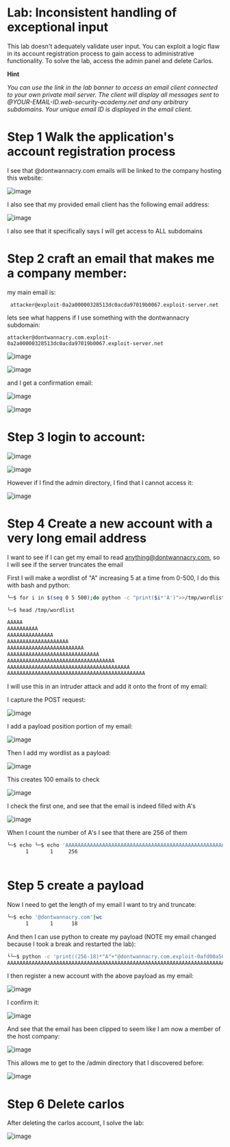 # Lab: Inconsistent handling of exceptional input

This lab doesn't adequately validate user input. You can exploit a logic flaw in its account registration process to gain access to administrative functionality. To solve the lab, access the admin panel and delete Carlos.

**Hint**

*You can use the link in the lab banner to access an email client connected to your own private mail server. The client will display all messages sent to @YOUR-EMAIL-ID.web-security-academy.net and any arbitrary subdomains. Your unique email ID is displayed in the email client.*

# Step 1 Walk the application's account registration process


I see that @dontwannacry.com emails will be linked to the company hosting this website:

![image](https://user-images.githubusercontent.com/83407557/209391386-3c2b2bd1-d16a-48ba-862e-c74f030d64e1.png)

I also see that my provided email client has the following email address:

![image](https://user-images.githubusercontent.com/83407557/209391602-cf897375-a8c5-47ce-aa11-a2a51e3fc707.png)

I also see that it specifically says  I will get access to ALL subdomains

# Step 2 craft an email that makes me a company member:

my main email is:

```
 attacker@exploit-0a2a00000328513dc0acda97019b0067.exploit-server.net
```

lets see what happens if I use something with the dontwannacry subdomain:

```
attacker@dontwannacry.com.exploit-0a2a00000328513dc0acda97019b0067.exploit-server.net
```
![image](https://user-images.githubusercontent.com/83407557/209393676-9dc07480-fa19-4dc8-b80d-bf0029c74271.png)

![image](https://user-images.githubusercontent.com/83407557/209393716-471f64e0-38ae-45c2-a7fa-00d292f44a20.png)

and I get a confirmation email:

![image](https://user-images.githubusercontent.com/83407557/209393787-1f8810e7-350d-4388-be89-970d9106938c.png)

![image](https://user-images.githubusercontent.com/83407557/209393804-2be66143-edcc-43ba-ad3a-72b464aa9349.png)


# Step 3 login to account:

![image](https://user-images.githubusercontent.com/83407557/209393872-fb1c8024-fce6-4982-b42d-9e77c908c3ba.png)

![image](https://user-images.githubusercontent.com/83407557/209393915-27a1d490-18a8-4573-abde-70c3f3f9bf32.png)

However if I find the admin directory, I find that I cannot access it:

![image](https://user-images.githubusercontent.com/83407557/209394195-31d00296-0db3-4e34-abf1-16f908a20a7d.png)

# Step 4 Create a new account with a very long email address

I want to see if I can get my email to read anything@dontwannacry.com, so I will see if the server truncates the email

First I will make a wordlist of "A" increasing 5 at a time from 0-500, I do this with bash and python:

```bash
└─$ for i in $(seq 0 5 500);do python -c "print($i*'A')">>/tmp/wordlist;done
```

```bash
└─$ head /tmp/wordlist 

AAAAA
AAAAAAAAAA
AAAAAAAAAAAAAAA
AAAAAAAAAAAAAAAAAAAA
AAAAAAAAAAAAAAAAAAAAAAAAA
AAAAAAAAAAAAAAAAAAAAAAAAAAAAAA
AAAAAAAAAAAAAAAAAAAAAAAAAAAAAAAAAAA
AAAAAAAAAAAAAAAAAAAAAAAAAAAAAAAAAAAAAAAA
AAAAAAAAAAAAAAAAAAAAAAAAAAAAAAAAAAAAAAAAAAAAA
```

I will use this in an intruder attack and add it onto the front of my email:

I capture the POST request:

![image](https://user-images.githubusercontent.com/83407557/209399678-86bdfd04-30f5-49a8-bca8-f5e5dd79852d.png)

I add a payload position portion of my email:

![image](https://user-images.githubusercontent.com/83407557/209400646-f74671b9-97a3-457b-abe1-86f2ed72fdfa.png)

Then I add my wordlist as a payload:

![image](https://user-images.githubusercontent.com/83407557/209399852-43b17ff5-d1b5-4dc8-9aed-ec09319dd69d.png)

This creates 100 emails to check

![image](https://user-images.githubusercontent.com/83407557/209400751-563288fa-da03-42f0-98b0-5a8e1a411501.png)

I check the first one, and see that the email is indeed filled with A's

![image](https://user-images.githubusercontent.com/83407557/209400835-6d563e38-1089-4a04-80af-1e7d77f03261.png)

When I count the number of A's I see that there are 256 of them

```bash
└─$ echo └─$ echo 'AAAAAAAAAAAAAAAAAAAAAAAAAAAAAAAAAAAAAAAAAAAAAAAAAAAAAAAAAAAAAAAAAAAAAAAAAAAAAAAAAAAAAAAAAAAAAAAAAAAAAAAAAAAAAAAAAAAAAAAAAAAAAAAAAAAAAAAAAAAAAAAAAAAAAAAAAAAAAAAAAAAAAAAAAAAAAAAAAAAAAAAAAAAAAAAAAAAAAAAAAAAAAAAAAAAAAAAAAAAAAAAAAAAAAAAAAAAAAAAAAAAAAAAAAAAAAAA'|wc
      1       1     256
                        
```

# Step 5 create a payload

Now I need to get the length of my email I want to try and truncate:

```bash
└─$ echo '@dontwannacry.com'|wc                                                                                    
      1       1      18
```

And then I can use python to create my payload (NOTE my email changed because I took a break and restarted the lab):

```bash
└└─$ python -c 'print((256-18)*"A"+"@dontwannacry.com.exploit-0afd00a503ed6081c1de9809015f003a.exploit-server.net")'
AAAAAAAAAAAAAAAAAAAAAAAAAAAAAAAAAAAAAAAAAAAAAAAAAAAAAAAAAAAAAAAAAAAAAAAAAAAAAAAAAAAAAAAAAAAAAAAAAAAAAAAAAAAAAAAAAAAAAAAAAAAAAAAAAAAAAAAAAAAAAAAAAAAAAAAAAAAAAAAAAAAAAAAAAAAAAAAAAAAAAAAAAAAAAAAAAAAAAAAAAAAAAAAAAAAAAAAAAAAAAAAAAAAAAAAAAAAAAA@dontwannacry.com.exploit-0afd00a503ed6081c1de9809015f003a.exploit-server.net
```

I then register a new account with the above payload as my email:

![image](https://user-images.githubusercontent.com/83407557/209407884-6c3c646f-b8ae-45e3-bc57-0ec566e48427.png)

I confirm it:

![image](https://user-images.githubusercontent.com/83407557/209407912-23eb31b0-5276-40c9-91e3-c2b8ac6d5dfc.png)

And see that the email has been clipped to seem like I am now a member of the host company:

![image](https://user-images.githubusercontent.com/83407557/209407973-ddc33f33-07d7-4fe0-adef-5b80ad82b288.png)

This allows me to get to the /admin directory that I discovered before:

![image](https://user-images.githubusercontent.com/83407557/209408046-d78505a8-9aa5-4dfd-966e-7124f05eb05a.png)

# Step 6 Delete carlos

After deleting the carlos account, I solve the lab:

![image](https://user-images.githubusercontent.com/83407557/209408104-45df0ebb-0a9d-47c8-b13f-14027909d7d7.png)


